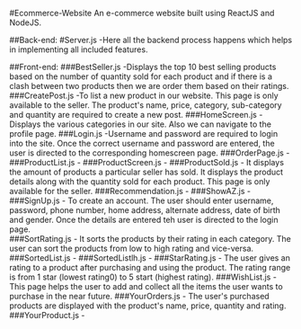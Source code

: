 #Ecommerce-Website
An e-commerce website built using ReactJS and NodeJS. 

##Back-end:
  #Server.js
    -Here all the backend process happens which helps in implementing all included features.

##Front-end:
  ###BestSeller.js
    -Displays the top 10 best selling products based on the number of quantity sold for each product and if there is a clash between two products then we are order them              based on their ratings.
  ###CreatePost.js
    -To list a new product in our website. This page is only available to the seller. The product's name, price, category, sub-category and quantity are required to create a new      post. 
  ###HomeScreen.js
    -Displays the various categories in our site. Also we can navigate to the profile page.
  ###Login.js
    -Username and password are required to login into the site. Once the correct username and password are entered, the user is directed to the corresponding homescreen page.
  ###OrderPage.js
    -
  ###ProductList.js
    -
  ###ProductScreen.js
    -
  ###ProductSold.js
    - It displays the amount of products a particular seller has sold. It displays the product details along with the quantity sold for each product. This page is only available       for the seller.
  ###Recommendation.js
    -
  ###ShowAZ.js
    -
  ###SignUp.js
    - To create an account. The user should enter username, password, phone number, home address, alternate address, date of birth and gender. Once the details are entered teh         user is directed to the login page.  
  ###SortRating.js
    - It sorts the products by their rating in each category. The user can sort the products from low to high rating and vice-versa.
  ###SortedList.js
    -
  ###SortedListlh.js
    -
  ###StarRating.js
    - The user gives an rating to a product after purchasing and using the product. The rating range is from 1 star (lowest rating0) to 5 start (highest rating). 
  ###WishList.js
    - This page helps the user to add and collect all the items the user wants to purchase in the near future.
  ###YourOrders.js
    - The user's purchased products are displayed with the product's name, price, quantity and rating.
  ###YourProduct.js
    -
